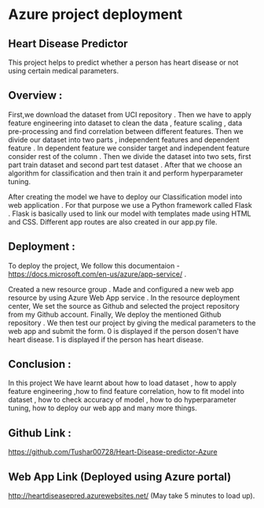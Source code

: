 # Azure project deployment

## Heart Disease Predictor
This project helps to predict whether a person has heart disease or not using certain medical parameters.

## Overview :
First,we download the dataset from UCI repository . Then we have to apply feature engineering into dataset to clean the data , feature scaling , data pre-processing and find correlation between different features. Then we divide our dataset into two parts , independent features and dependent feature . In dependent feature we consider target and independent feature consider rest of the column . Then we divide the dataset into two sets, first part train dataset and second part test dataset . After that we choose an algorithm for classification and then train it and perform hyperparameter tuning.

After creating the model we have to deploy our Classification model into web application . For that purpose we use a Python framework called Flask . Flask is basically used to link our model with templates made using HTML and CSS. Different app routes are also created in our app.py file.


## Deployment :
To deploy the project, We follow this documentaion - https://docs.microsoft.com/en-us/azure/app-service/ .

Created a new resource group .
Made and configured a new web app resource by using Azure Web App service .
In the resource deployment center, We set the source as Github and selected the project repository from my Github account.
Finally, We deploy the mentioned Github repository . We then test our project by giving the medical parameters to the web app and submit the form. 0 is displayed if the person dosen't have heart disease. 1 is displayed if the person has heart disease.


## Conclusion :
In this project We have learnt about how to load dataset , how to apply feature engineering ,how to find feature correlation, how to fit model into dataset , how to check accuracy of model , how to do hyperparameter tuning, how to deploy our web app and many more things.

## Github Link :
https://github.com/Tushar00728/Heart-Disease-predictor-Azure

## Web App Link (Deployed using Azure portal)
http://heartdiseasepred.azurewebsites.net/ (May take 5 minutes to load up).
